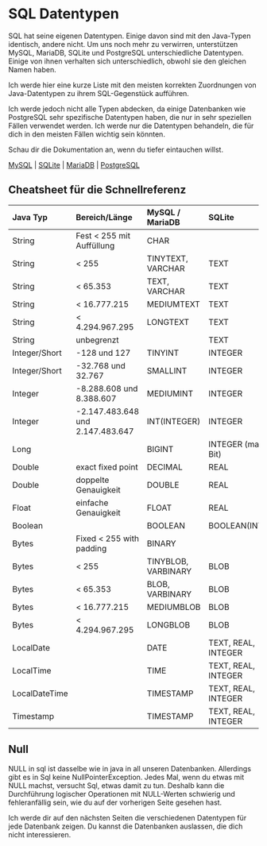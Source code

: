 # SQL Datentypen

SQL hat seine eigenen Datentypen.
Einige davon sind mit den Java-Typen identisch, andere nicht.
Um uns noch mehr zu verwirren, unterstützen MySQL, MariaDB, SQLite und PostgreSQL unterschiedliche Datentypen.
Einige von ihnen verhalten sich unterschiedlich, obwohl sie den gleichen Namen haben.

Ich werde hier eine kurze Liste mit den meisten korrekten Zuordnungen von Java-Datentypen zu ihrem SQL-Gegenstück aufführen.

Ich werde jedoch nicht alle Typen abdecken, da einige Datenbanken wie PostgreSQL sehr spezifische Datentypen haben, die nur in sehr speziellen Fällen verwendet werden.
Ich werde nur die Datentypen behandeln, die für dich in den meisten Fällen wichtig sein könnten.

Schau dir die Dokumentation an, wenn du tiefer eintauchen willst.

[MySQL](https://dev.mysql.com/doc/refman/8.0/en/data-types.html) | [SQLite](https://www.sqlite.org/datatype3.html) | [MariaDB](https://mariadb.com/kb/en/data-types/) | [PostgreSQL](https://www.postgresql.org/docs/9.5/datatype.html)

## Cheatsheet für die Schnellreferenz

| **Java Typ**  | **Bereich/Länge**                | **MySQL / MariaDB** | **SQLite**            | **PostgreSQL**    |
|:--------------|:---------------------------------|:--------------------|:----------------------|:------------------|
| String        | Fest < 255 mit Auffüllung        | CHAR                |                       | CHAR(Bis zu 1 GB) |
| String        | < 255                            | TINYTEXT, VARCHAR   | TEXT                  | TEXT, VARCHAR     |
| String        | < 65.353                         | TEXT, VARCHAR       | TEXT                  | TEXT, VARCHAR     |
| String        | < 16.777.215                     | MEDIUMTEXT          | TEXT                  | TEXT, VARCHAR     |
| String        | < 4.294.967.295                  | LONGTEXT            | TEXT                  | TEXT, VARCHAR     |
| String        | unbegrenzt                       |                     | TEXT                  | TEXT, VARCHAR     |
| Integer/Short | -128 und 127                     | TINYINT             | INTEGER               | SMALLINT          |
| Integer/Short | -32.768 und 32.767               | SMALLINT            | INTEGER               | SMALLINT          |
| Integer       | -8.288.608 und 8.388.607         | MEDIUMINT           | INTEGER               | INTEGER           | 
| Integer       | -2.147.483.648 und 2.147.483.647 | INT(INTEGER)        | INTEGER               | INTEGER           | 
| Long          |                                  | BIGINT              | INTEGER (max. 64 Bit) | BIGINT            |
| Double        | exact fixed point                | DECIMAL             | REAL                  | DECIMAL(NUMERIC)  |
| Double        | doppelte Genauigkeit             | DOUBLE              | REAL                  | DOUBLE            |
| Float         | einfache Genauigkeit             | FLOAT               | REAL                  |                   |
| Boolean       |                                  | BOOLEAN             | BOOLEAN(INTEGER)      | BOOLEAN           |
| Bytes         | Fixed < 255 with padding         | BINARY              |                       |                   |
| Bytes         | < 255                            | TINYBLOB, VARBINARY | BLOB                  | BYTEA             |
| Bytes         | < 65.353                         | BLOB, VARBINARY     | BLOB                  | BYTEA             |
| Bytes         | < 16.777.215                     | MEDIUMBLOB          | BLOB                  | BYTEA             |
| Bytes         | < 4.294.967.295                  | LONGBLOB            | BLOB                  | BYTEA             |
| LocalDate     |                                  | DATE                | TEXT, REAL, INTEGER   | DATE              |
| LocalTime     |                                  | TIME                | TEXT, REAL, INTEGER   | TIME              |
| LocalDateTime |                                  | TIMESTAMP           | TEXT, REAL, INTEGER   | TIMESTAMPTZ       |
| Timestamp     |                                  | TIMESTAMP           | TEXT, REAL, INTEGER   | TIMESTAMP         |

## Null

NULL in sql ist dasselbe wie in java in all unseren Datenbanken.
Allerdings gibt es in Sql keine NullPointerException.
Jedes Mal, wenn du etwas mit NULL machst, versucht Sql, etwas damit zu tun.
Deshalb kann die Durchführung logischer Operationen mit NULL-Werten schwierig und fehleranfällig sein, wie du auf der vorherigen Seite gesehen hast.

Ich werde dir auf den nächsten Seiten die verschiedenen Datentypen für jede Datenbank zeigen.
Du kannst die Datenbanken auslassen, die dich nicht interessieren.

